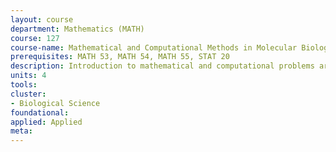 ```yaml
---
layout: course 
department: Mathematics (MATH)
course: 127
course-name: Mathematical and Computational Methods in Molecular Biology
prerequisites: MATH 53, MATH 54, MATH 55, STAT 20
description: Introduction to mathematical and computational problems arising in the context of molecular biology. Theory and applications of combinatorics, probability, statistics, geometry, and topology to problems ranging from sequence determination to structure analysis.
units: 4
tools: 
cluster:
- Biological Science
foundational: 
applied: Applied
meta: 
---
```

